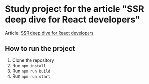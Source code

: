 # Study project for the article "SSR deep dive for React developers"

Article: [SSR deep dive for React developers](http://developerway.com/posts/ssr-deep-dive-for-react-developers)

## How to run the project

1. Clone the repository
2. Run `npm install`
3. Run `npm run build`
4. Run `npm run start`
